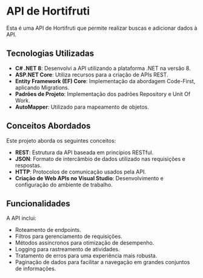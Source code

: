 <!DOCTYPE html>
<html lang="pt-BR">
<head>
    <meta charset="UTF-8">
    <meta name="viewport" content="width=device-width, initial-scale=1.0">
</head>
<body>

<h1>API de Hortifruti</h1>

<p>Esta é uma API de Hortifruti que permite realizar buscas e adicionar dados à API.</p>

<h2>Tecnologias Utilizadas</h2>
<ul>
    <li><strong>C# .NET 8</strong>: Desenvolvi a API utilizando a plataforma .NET na versão 8.</li>
    <li><strong>ASP.NET Core</strong>: Utiliza recursos para a criação de APIs REST.</li>
    <li><strong>Entity Framework (EF) Core</strong>: Implementação da abordagem Code-First, aplicando Migrations.</li>
    <li><strong>Padrões de Projeto</strong>: Implementação dos padrões Repository e Unit Of Work.</li>
    <li><strong>AutoMapper</strong>: Utilizado para mapeamento de objetos.</li>
</ul>

<h2>Conceitos Abordados</h2>
<p>Este projeto aborda os seguintes conceitos:</p>
<ul>
    <li><strong>REST</strong>: Estrutura da API baseada em princípios RESTful.</li>
    <li><strong>JSON</strong>: Formato de intercâmbio de dados utilizado nas requisições e respostas.</li>
    <li><strong>HTTP</strong>: Protocolos de comunicação usados pela API.</li>
    <li><strong>Criação de Web APIs no Visual Studio</strong>: Desenvolvimento e configuração do ambiente de trabalho.</li>
</ul>

<h2>Funcionalidades</h2>
<p>A API inclui:</p>
<ul>
    <li>Roteamento de endpoints.</li>
    <li>Filtros para gerenciamento de requisições.</li>
    <li>Métodos assíncronos para otimização de desempenho.</li>
    <li>Logging para rastreamento de atividades.</li>
    <li>Tratamento de erros para uma experiência mais robusta.</li>
    <li>Paginação de dados para facilitar a navegação em grandes conjuntos de informações.</li>
</ul>

</body>
</html>
